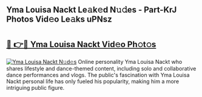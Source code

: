 ## Yma Louisa Nackt Le𝚊k𝚎d N𝚞𝚍es - Part-KrJ Photos Vid𝚎o Le𝚊ks uPNsz

# <h2><a href="http://fb3j4pz.evod.top/?m=Yma+Louisa+Nackt">🔗 👉🔴 Yma Louisa Nackt Vid𝚎o Ph𝚘t𝚘s</a></h2>

[![Yma Louisa Nackt N𝚞d𝚎s](https://i.imgur.com/8V9OHl7.gif)](http://fb3j4pz.evod.top/?m=Yma+Louisa+Nackt)
Online personality Yma Louisa Nackt who shares lifestyle and dance-themed content, including solo and collaborative dance performances and vlogs. The public's fascination with Yma Louisa Nackt personal life has only fueled his popularity, making him a more intriguing public figure. 
